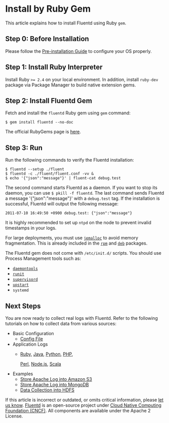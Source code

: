 # Install by Ruby Gem

This article explains how to install Fluentd using Ruby `gem`.

## Step 0: Before Installation

Please follow the [Pre-installation Guide](before-install.md) to configure your OS properly.

## Step 1: Install Ruby Interpreter

Install Ruby `>= 2.4` on your local environment. In addition, install `ruby-dev` package via Package Manager to build native extension gems.

## Step 2: Install Fluentd Gem

Fetch and install the `fluentd` Ruby gem using `gem` command:

```text
$ gem install fluentd --no-doc
```

The official RubyGems page is [here](https://rubygems.org/gems/fluentd).

## Step 3: Run

Run the following commands to verify the Fluentd installation:

```text
$ fluentd --setup ./fluent
$ fluentd -c ./fluent/fluent.conf -vv &
$ echo '{"json":"message"}' | fluent-cat debug.test
```

The second command starts Fluentd as a daemon. If you want to stop its daemon, you can use `$ pkill -f fluentd`. The last command sends Fluentd a message '{"json":"message"}' with a `debug.test` tag. If the installation is successful, Fluentd will output the following message:

```text
2011-07-10 16:49:50 +0900 debug.test: {"json":"message"}
```

It is highly recommended to set up `ntpd` on the node to prevent invalid timestamps in your logs.

For large deployments, you must use [`jemalloc`](http://www.canonware.com/jemalloc/) to avoid memory fragmentation. This is already included in the [`rpm`](install-by-rpm.md) and [`deb`](install-by-deb.md) packages.

The Fluentd gem does not come with `/etc/init.d/` scripts. You should use Process Management tools such as:

* [`daemontools`](http://cr.yp.to/daemontools.html)
* [`runit`](http://smarden.org/runit/)
* [`supervisord`](http://supervisord.org/)
* [`upstart`](http://upstart.ubuntu.com/)
* `systemd`

## Next Steps

You are now ready to collect real logs with Fluentd. Refer to the following tutorials on how to collect data from various sources:

* Basic Configuration
  * [Config File](../configuration/config-file.md)
* Application Logs
  * [Ruby](../language-bindings/ruby.md), [Java](../language-bindings/java.md), [Python](../language-bindings/python.md), [PHP](../language-bindings/php.md),

    [Perl](../language-bindings/perl.md), [Node.js](../language-bindings/nodejs.md), [Scala](../language-bindings/scala.md)
* Examples
  * [Store Apache Log into Amazon S3](../how-to-guides/apache-to-s3.md)
  * [Store Apache Log into MongoDB](../how-to-guides/apache-to-mongodb.md)
  * [Data Collection into HDFS](../how-to-guides/http-to-hdfs.md)

If this article is incorrect or outdated, or omits critical information, please [let us know](https://github.com/fluent/fluentd-docs-gitbook/issues?state=open). [Fluentd](http://www.fluentd.org/) is an open-source project under [Cloud Native Computing Foundation \(CNCF\)](https://cncf.io/). All components are available under the Apache 2 License.

